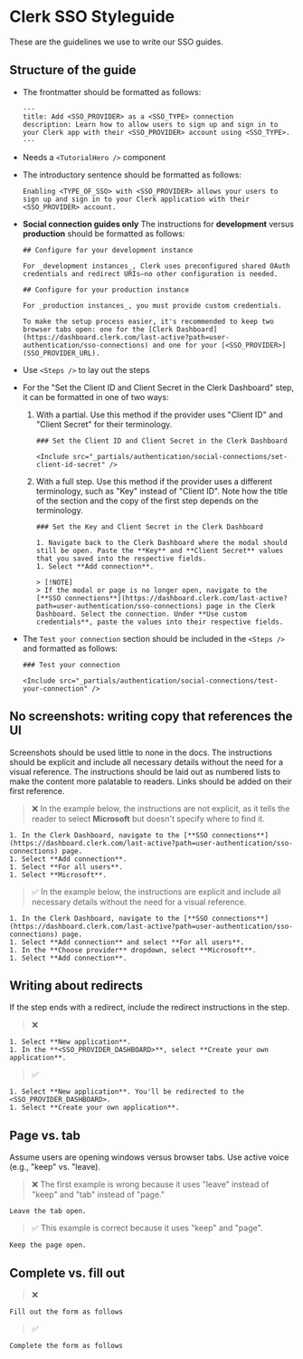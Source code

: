 # Clerk SSO Styleguide

These are the guidelines we use to write our SSO guides.

## Structure of the guide

- The frontmatter should be formatted as follows:

  ```mdx
  ---
  title: Add <SSO_PROVIDER> as a <SSO_TYPE> connection
  description: Learn how to allow users to sign up and sign in to your Clerk app with their <SSO_PROVIDER> account using <SSO_TYPE>.
  ---
  ```

- Needs a `<TutorialHero />` component
- The introductory sentence should be formatted as follows:

  ```mdx
  Enabling <TYPE_OF_SSO> with <SSO_PROVIDER> allows your users to sign up and sign in to your Clerk application with their <SSO_PROVIDER> account.
  ```

- **Social connection guides only** The instructions for **development** versus **production** should be formatted as follows:

  ```mdx
  ## Configure for your development instance

  For _development instances_, Clerk uses preconfigured shared OAuth credentials and redirect URIs—no other configuration is needed.

  ## Configure for your production instance

  For _production instances_, you must provide custom credentials.

  To make the setup process easier, it's recommended to keep two browser tabs open: one for the [Clerk Dashboard](https://dashboard.clerk.com/last-active?path=user-authentication/sso-connections) and one for your [<SSO_PROVIDER>](SSO_PROVIDER_URL).
  ```

- Use `<Steps />` to lay out the steps
- For the "Set the Client ID and Client Secret in the Clerk Dashboard" step, it can be formatted in one of two ways:
  1. With a partial. Use this method if the provider uses "Client ID" and "Client Secret" for their terminology.

     ```mdx
     ### Set the Client ID and Client Secret in the Clerk Dashboard

     <Include src="_partials/authentication/social-connections/set-client-id-secret" />
     ```

  1. With a full step. Use this method if the provider uses a different terminology, such as "Key" instead of "Client ID". Note how the title of the section and the copy of the first step depends on the terminology.

     ```mdx
     ### Set the Key and Client Secret in the Clerk Dashboard

     1. Navigate back to the Clerk Dashboard where the modal should still be open. Paste the **Key** and **Client Secret** values that you saved into the respective fields.
     1. Select **Add connection**.

     > [!NOTE]
     > If the modal or page is no longer open, navigate to the [**SSO connections**](https://dashboard.clerk.com/last-active?path=user-authentication/sso-connections) page in the Clerk Dashboard. Select the connection. Under **Use custom credentials**, paste the values into their respective fields.
     ```

- The `Test your connection` section should be included in the `<Steps />` and formatted as follows:

  ```mdx
  ### Test your connection

  <Include src="_partials/authentication/social-connections/test-your-connection" />
  ```

## No screenshots: writing copy that references the UI

Screenshots should be used little to none in the docs. The instructions should be explicit and include all necessary details without the need for a visual reference. The instructions should be laid out as numbered lists to make the content more palatable to readers. Links should be added on their first reference.

> ❌ In the example below, the instructions are not explicit, as it tells the reader to select **Microsoft** but doesn't specify where to find it.

```mdx
1. In the Clerk Dashboard, navigate to the [**SSO connections**](https://dashboard.clerk.com/last-active?path=user-authentication/sso-connections) page.
1. Select **Add connection**.
1. Select **For all users**.
1. Select **Microsoft**.
```

> ✅ In the example below, the instructions are explicit and include all necessary details without the need for a visual reference.

```mdx
1. In the Clerk Dashboard, navigate to the [**SSO connections**](https://dashboard.clerk.com/last-active?path=user-authentication/sso-connections) page.
1. Select **Add connection** and select **For all users**.
1. In the **Choose provider** dropdown, select **Microsoft**.
1. Select **Add connection**.
```

## Writing about redirects

If the step ends with a redirect, include the redirect instructions in the step.

> ❌

```mdx
1. Select **New application**.
1. In the **<SSO_PROVIDER_DASHBOARD>**, select **Create your own application**.
```

> ✅

```mdx
1. Select **New application**. You'll be redirected to the <SSO_PROVIDER_DASHBOARD>.
1. Select **Create your own application**.
```

## Page vs. tab

Assume users are opening windows versus browser tabs. Use active voice (e.g., "keep" vs. "leave).

> ❌ The first example is wrong because it uses "leave" instead of "keep" and "tab" instead of "page."

```mdx
Leave the tab open.
```

> ✅ This example is correct because it uses "keep" and "page".

```mdx
Keep the page open.
```

## Complete vs. fill out

> ❌

```mdx
Fill out the form as follows
```

> ✅

```mdx
Complete the form as follows
```
